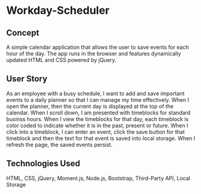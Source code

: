 # Workday-Scheduler

## Concept
A simple calendar application that allows the user to save events for each hour of the day. The app runs in the browser and features dynamically updated HTML and CSS powered by jQuery.

## User Story
As an employee with a busy schedule, I want to add and save important events to a daily planner so that I can manage my time effectively. 
When I open the planner, then the current day is displayed at the top of the calendar. When I scroll down, I am presented with timeblocks for standard businss hours. When I view the timeblocks for that day, each timeblock is color coded to indicate whether it is in the past, present or future. When I click into a timeblock, I can enter an event, click the save button for that timeblock and then the text for that event is saved into local storage. When I refresh the page, the saved events persist.

## Technologies Used
HTML, CSS, jQuery, Moment.js, Node.js, Bootstrap, Third-Party API, Local Storage








